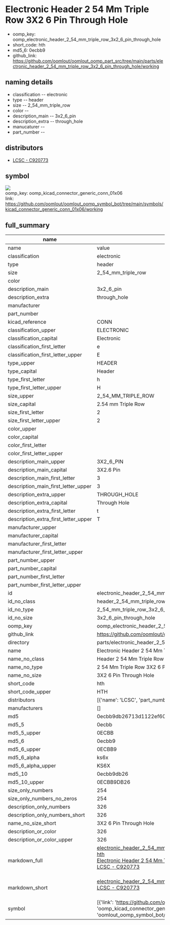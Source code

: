 # Electronic Header 2 54 Mm Triple Row 3X2 6 Pin Through Hole

  
* oomp_key: oomp_electronic_header_2_54_mm_triple_row_3x2_6_pin_through_hole 
* short_code: hth
* md5_6: 0ecbb9  
* github_link: https://github.com/oomlout/oomlout_oomp_part_src/tree/main/parts/electronic_header_2_54_mm_triple_row_3x2_6_pin_through_hole/working  
## naming details
* classification -- electronic
* type -- header
* size -- 2_54_mm_triple_row
* color -- 
* description_main -- 3x2_6_pin
* description_extra -- through_hole
* manucaturer -- 
* part_number -- 

## distributors
* [LCSC - C920773](https://lcsc.com/product-detail/C920773.html)   


## symbol

![](symbol/{index}/working/working_600.png)  
oomp_key: oomp_kicad_connector_generic_conn_01x06  
link: https://github.com/oomlout/oomlout_oomp_symbol_bot/tree/main/symbols/kicad_connector_generic_conn_01x06/working  


## full_summary
| name | value | 
| --- | --- | 
| name | value | 
| classification | electronic | 
| type | header | 
| size | 2_54_mm_triple_row | 
| color |  | 
| description_main | 3x2_6_pin | 
| description_extra | through_hole | 
| manufacturer |  | 
| part_number |  | 
| kicad_reference | CONN | 
| classification_upper | ELECTRONIC | 
| classification_capital | Electronic | 
| classification_first_letter | e | 
| classification_first_letter_upper | E | 
| type_upper | HEADER | 
| type_capital | Header | 
| type_first_letter | h | 
| type_first_letter_upper | H | 
| size_upper | 2_54_MM_TRIPLE_ROW | 
| size_capital | 2.54 mm Triple Row | 
| size_first_letter | 2 | 
| size_first_letter_upper | 2 | 
| color_upper |  | 
| color_capital |  | 
| color_first_letter |  | 
| color_first_letter_upper |  | 
| description_main_upper | 3X2_6_PIN | 
| description_main_capital | 3X2.6 Pin | 
| description_main_first_letter | 3 | 
| description_main_first_letter_upper | 3 | 
| description_extra_upper | THROUGH_HOLE | 
| description_extra_capital | Through Hole | 
| description_extra_first_letter | t | 
| description_extra_first_letter_upper | T | 
| manufacturer_upper |  | 
| manufacturer_capital |  | 
| manufacturer_first_letter |  | 
| manufacturer_first_letter_upper |  | 
| part_number_upper |  | 
| part_number_capital |  | 
| part_number_first_letter |  | 
| part_number_first_letter_upper |  | 
| id | electronic_header_2_54_mm_triple_row_3x2_6_pin_through_hole | 
| id_no_class | header_2_54_mm_triple_row_3x2_6_pin_through_hole | 
| id_no_type | 2_54_mm_triple_row_3x2_6_pin_through_hole | 
| id_no_size | 3x2_6_pin_through_hole | 
| oomp_key | oomp_electronic_header_2_54_mm_triple_row_3x2_6_pin_through_hole | 
| github_link | https://github.com/oomlout/oomlout_oomp_part_src/tree/main/parts/electronic_header_2_54_mm_triple_row_3x2_6_pin_through_hole/working | 
| directory | parts/electronic_header_2_54_mm_triple_row_3x2_6_pin_through_hole | 
| name | Electronic Header 2 54 Mm Triple Row 3X2 6 Pin Through Hole | 
| name_no_class | Header 2 54 Mm Triple Row 3X2 6 Pin Through Hole | 
| name_no_type | 2 54 Mm Triple Row 3X2 6 Pin Through Hole | 
| name_no_size | 3X2 6 Pin Through Hole | 
| short_code | hth | 
| short_code_upper | HTH | 
| distributors | [{'name': 'LCSC', 'part_number': 'C920773', 'link': 'https://lcsc.com/product-detail/C920773.html', 'id': 'distributor_lcsc'}] | 
| manufacturers | [] | 
| md5 | 0ecbb9db26713d1122ef60cc3ec3cccf | 
| md5_5 | 0ecbb | 
| md5_5_upper | 0ECBB | 
| md5_6 | 0ecbb9 | 
| md5_6_upper | 0ECBB9 | 
| md5_6_alpha | ks6x | 
| md5_6_alpha_upper | KS6X | 
| md5_10 | 0ecbb9db26 | 
| md5_10_upper | 0ECBB9DB26 | 
| size_only_numbers | 254 | 
| size_only_numbers_no_zeros | 254 | 
| description_only_numbers | 326 | 
| description_only_numbers_short | 326 | 
| name_no_size_short | 3X2 6 Pin Through Hole | 
| description_or_color | 326 | 
| description_or_color_upper | 326 | 
| markdown_full | [electronic_header_2_54_mm_triple_row_3x2_6_pin_through_hole](https://github.com/oomlout/oomlout_oomp_part_src/tree/main/parts/electronic_header_2_54_mm_triple_row_3x2_6_pin_through_hole/working)<br>[hth](https://github.com/oomlout/oomlout_oomp_part_src/tree/main/parts/electronic_header_2_54_mm_triple_row_3x2_6_pin_through_hole/working)<br>[Electronic Header 2 54 Mm Triple Row 3X2 6 Pin Through Hole](https://github.com/oomlout/oomlout_oomp_part_src/tree/main/parts/electronic_header_2_54_mm_triple_row_3x2_6_pin_through_hole/working)<br>[LCSC - C920773<br>](https://lcsc.com/product-detail/C920773.html)<br> | 
| markdown_short | [electronic_header_2_54_mm_triple_row_3x2_6_pin_through_hole](https://github.com/oomlout/oomlout_oomp_part_src/tree/main/parts/electronic_header_2_54_mm_triple_row_3x2_6_pin_through_hole/working)<br>[LCSC - C920773<br>](https://lcsc.com/product-detail/C920773.html)<br> | 
| symbol | [{'link': 'https://github.com/oomlout/oomlout_oomp_symbol_bot/tree/main/symbols/kicad_connector_generic_conn_01x06', 'oomp_key': 'oomp_kicad_connector_generic_conn_01x06', 'directory': 'oomlout_oomp_symbol_bot/symbols/kicad_connector_generic_conn_01x06//working/working.kicad_sym', 'index': 0}] | 
